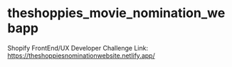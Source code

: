 # theshoppies_movie_nomination_webapp
Shopify FrontEnd/UX Developer Challenge
Link: https://theshoppiesnominationwebsite.netlify.app/
